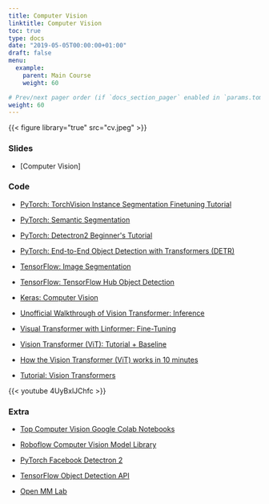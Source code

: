 ```yaml
---
title: Computer Vision
linktitle: Computer Vision
toc: true
type: docs
date: "2019-05-05T00:00:00+01:00"
draft: false
menu:
  example:
    parent: Main Course
    weight: 60

# Prev/next pager order (if `docs_section_pager` enabled in `params.toml`)
weight: 60
---
```


{{< figure library="true" src="cv.jpeg" >}}

### Slides

* [Computer Vision]

### Code

* [PyTorch: TorchVision Instance Segmentation Finetuning Tutorial](https://githubtocolab.com/dlmacedo/starter-academic/blob/master/content/courses/deeplearning/notebooks/pytorch/torchvision_finetuning_instance_segmentation.ipynb)

* [PyTorch: Semantic Segmentation](https://githubtocolab.com/dlmacedo/starter-academic/blob/master/content/courses/deeplearning/notebooks/pytorch/Semantic_Segmentation.ipynb)

* [PyTorch: Detectron2 Beginner's Tutorial](https://githubtocolab.com/dlmacedo/starter-academic/blob/master/content/courses/deeplearning/notebooks/pytorch/Detectron2_Tutorial.ipynb)

* [PyTorch: End-to-End Object Detection with Transformers (DETR)](https://githubtocolab.com/dlmacedo/starter-academic/blob/master/content/courses/deeplearning/notebooks/pytorch/detr_hands_on.ipynb)

* [TensorFlow: Image Segmentation](https://githubtocolab.com/dlmacedo/starter-academic/blob/master/content/courses/deeplearning/notebooks/tensorflow/segmentation.ipynb)

* [TensorFlow: TensorFlow Hub Object Detection](https://githubtocolab.com/dlmacedo/starter-academic/blob/master/content/courses/deeplearning/notebooks/tensorflow/Object_Detection_Inference_on_TF_2_and_TF_Hub.ipynb)

* [Keras: Computer Vision](https://keras.io/examples/vision/)

* [Unofficial Walkthrough of Vision Transformer: Inference](https://colab.research.google.com/github/hirotomusiker/schwert_colab_data_storage/blob/master/notebook/Vision_Transformer_Tutorial.ipynb)

* [Visual Transformer with Linformer: Fine-Tuning](https://colab.research.google.com/github/lucidrains/vit-pytorch/blob/main/examples/cats_and_dogs.ipynb)

* [Vision Transformer (ViT): Tutorial + Baseline](https://www.kaggle.com/abhinand05/vision-transformer-vit-tutorial-baseline)

* [How the Vision Transformer (ViT) works in 10 minutes](https://theaisummer.com/vision-transformer/)

* [Tutorial: Vision Transformers](https://colab.research.google.com/github/phlippe/uvadlc_notebooks/blob/master/docs/tutorial_notebooks/tutorial15/Vision_Transformer.ipynb#scrollTo=kTAwAAJ1HyhD)

{{< youtube 4UyBxlJChfc >}}

### Extra

* [Top Computer Vision Google Colab Notebooks](https://www.qblocks.cloud/creators/computer-vision-google-colab-notebooks)

* [Roboflow Computer Vision Model Library](https://models.roboflow.com)

* [PyTorch Facebook Detectron 2](https://github.com/facebookresearch/detectron2)

* [TensorFlow Object Detection API](https://github.com/tensorflow/models/tree/master/research/object_detection)

* [Open MM Lab](https://openmmlab.com)
